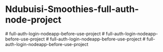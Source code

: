 # Ndubuisi-Smoothies-full-auth-node-project
#   f u l l - a u t h - l o g i n - n o d e a p p - b e f o r e - u s e - p r o j e c t  
 #   f u l l - a u t h - l o g i n - n o d e a p p - b e f o r e - u s e - p r o j e c t  
 #   f u l l - a u t h - l o g i n - n o d e a p p - b e f o r e - u s e - p r o j e c t  
 #   f u l l - a u t h - l o g i n - n o d e a p p - b e f o r e - u s e - p r o j e c t  
 